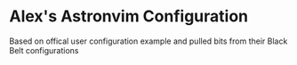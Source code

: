 # Alex's Astronvim Configuration
Based on offical user configuration example and pulled bits from their Black Belt configurations
